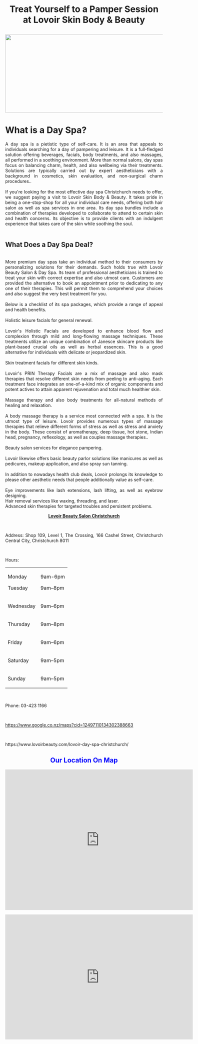 <h1 style="text-align: center;">Treat Yourself to a Pamper Session at Lovoir Skin Body &amp; Beauty</h1>
<h2><a href="https://www.lovoirbeauty.com/"><strong><img style="display: block; margin-left: auto; margin-right: auto;" src="https://www.lovoirbeauty.com/wp-content/uploads/2021/08/29.png" alt="" width="530" height="250" /></strong></a></h2>
<h1 style="text-align: justify;">What is a Day Spa?</h1>
<p style="text-align: justify;">A day spa is a pietistic type of self-care. It is an area that appeals to individuals searching for a day of pampering and leisure. It is a full-fledged solution offering beverages, facials, body treatments, and also massages, all performed in a soothing environment. More than normal salons, day spas focus on balancing charm, health, and also wellbeing via their treatments. Solutions are typically carried out by expert aestheticians with a background in cosmetics, skin evaluation, and non-surgical charm procedures..<br /><br />If you're looking for the most effective day spa Christchurch needs to offer, we suggest paying a visit to Lovoir Skin Body &amp; Beauty. It takes pride in being a one-stop-shop for all your individual care needs, offering both hair salon as well as spa services in one area. Its day spa bundles include a combination of therapies developed to collaborate to attend to certain skin and health concerns. Its objective is to provide clients with an indulgent experience that takes care of the skin while soothing the soul.<br /><br /></p>
<h2 style="text-align: justify;">What Does a Day Spa Deal?</h2>
<p style="text-align: justify;"><br />More premium day spas take an individual method to their consumers by personalizing solutions for their demands. Such holds true with Lovoir Beauty Salon &amp; Day Spa. Its team of professional aestheticians is trained to treat your skin with correct expertise and also utmost care. Customers are provided the alternative to book an appointment prior to dedicating to any one of their therapies. This will permit them to comprehend your choices and also suggest the very best treatment for you.<br /><br />Below is a checklist of its spa packages, which provide a range of appeal and health benefits.<br /><br />Holistic leisure facials for general renewal.<br /><br />Lovoir's Holistic Facials are developed to enhance blood flow and complexion through mild and long-flowing massage techniques. These treatments utilize an unique combination of Janesce skincare products like plant-based crucial oils as well as herbal essences. This is a good alternative for individuals with delicate or jeopardized skin.<br /><br />Skin treatment facials for different skin kinds.<br /><br />Lovoir's PRIN Therapy Facials are a mix of massage and also mask therapies that resolve different skin needs from peeling to anti-aging. Each treatment face integrates an one-of-a-kind mix of organic components and potent actives to attain apparent rejuvenation and total much healthier skin.<br /><br />Massage therapy and also body treatments for all-natural methods of healing and relaxation.<br /><br />A body massage therapy is a service most connected with a spa. It is the utmost type of leisure. Lovoir provides numerous types of massage therapies that relieve different forms of stress as well as stress and anxiety in the body. These consist of aromatherapy, deep tissue, hot stone, Indian head, pregnancy, reflexology, as well as couples massage therapies..<br /><br />Beauty salon services for elegance pampering.<br /><br />Lovoir likewise offers basic beauty parlor solutions like manicures as well as pedicures, makeup application, and also spray sun tanning.<br /><br />In addition to nowadays health club deals, Lovoir prolongs its knowledge to please other aesthetic needs that people additionally value as self-care.<br /><br />Eye improvements like lash extensions, lash lifting, as well as eyebrow designing.<br />Hair removal services like waxing, threading, and laser.<br />Advanced skin therapies for targeted troubles and persistent problems.</p>
<p style="text-align: center;"><strong><a href="https://www.lovoirbeauty.com/">Lovoir Beauty Salon Christchurch</a></strong></p>
<p style="text-align: justify;">&nbsp;</p>
<p style="text-align: justify;"><span style="font-weight: 400;">Address: Shop 109, Level 1, The Crossing, 166 Cashel Street, Christchurch Central City, Christchurch 8011</span></p>
<p style="text-align: justify;">&nbsp;</p>
<p style="text-align: justify;"><span style="font-weight: 400;">Hours:</span><span style="font-weight: 400;">&nbsp;</span></p>
<table>
<tbody>
<tr>
<td style="text-align: left;">
<p><span style="font-weight: 400;">Monday</span></p>
<p><span style="font-weight: 400;">Tuesday</span></p>
</td>
<td style="text-align: left;">
<p><span style="font-weight: 400;">9am-6pm</span></p>
<p><span style="font-weight: 400;">9am&ndash;8pm</span></p>
</td>
</tr>
<tr>
<td style="text-align: left;">
<p><span style="font-weight: 400;">Wednesday</span></p>
</td>
<td style="text-align: left;">
<p><span style="font-weight: 400;">9am&ndash;6pm</span></p>
</td>
</tr>
<tr>
<td style="text-align: left;">
<p><span style="font-weight: 400;">Thursday</span></p>
</td>
<td style="text-align: left;">
<p><span style="font-weight: 400;">9am&ndash;8pm</span></p>
</td>
</tr>
<tr>
<td style="text-align: left;">
<p><span style="font-weight: 400;">Friday</span></p>
</td>
<td style="text-align: left;">
<p><span style="font-weight: 400;">9am&ndash;6pm</span></p>
</td>
</tr>
<tr>
<td style="text-align: left;">
<p><span style="font-weight: 400;">Saturday</span></p>
</td>
<td style="text-align: left;">
<p><span style="font-weight: 400;">9am&ndash;5pm</span></p>
</td>
</tr>
<tr>
<td style="text-align: left;">
<p><span style="font-weight: 400;">Sunday</span></p>
</td>
<td style="text-align: left;">
<p><span style="font-weight: 400;">9am&ndash;5pm</span></p>
</td>
</tr>
</tbody>
</table>
<p style="text-align: justify;">&nbsp;</p>
<p style="text-align: justify;"><span style="font-weight: 400;">Phone: 03-423 1166</span></p>
<p style="text-align: justify;">&nbsp;</p>
<p style="text-align: justify;"><a href="https://www.google.co.nz/maps?cid=12497110134302388663"><span style="font-weight: 400;">https://www.google.co.nz/maps?cid=12497110134302388663</span></a><span style="font-weight: 400;">&nbsp;</span></p>
<p style="text-align: justify;">&nbsp;</p>
<p style="text-align: justify;"><span style="font-weight: 400;">https://www.lovoirbeauty.com/lovoir-day-spa-christchurch/</span></p>
<h2 style="text-align: center;"><span style="color: #0000ff;"><strong>Our Location On Map</strong></span></h2>
<p><iframe style="border: 0;" src="https://www.google.com/maps/embed?pb=!1m18!1m12!1m3!1d92602.71341163557!2d172.59198941362885!3d-43.505781832286694!2m3!1f0!2f0!3f0!3m2!1i1024!2i768!4f13.1!3m3!1m2!1s0x6d31f544c0eaf937%3A0x409e16fcc151e8fd!2sLovoir%20Beauty%20Salon%20%26%20Day%20Spa%20Christchurch%2C%20Avonhead!5e0!3m2!1sen!2snz!4v1648257444473!5m2!1sen!2snz" width="600" height="450" allowfullscreen="allowfullscreen"></iframe></p>
<p><iframe src="https://chart.googleapis.com/chart?chs=150x150&cht=qr&chl=https://infoblogger.github.io/Lovoir-Beauty-Salon-Christchurch/?Day Spa Christchurch"style="border:0px #ffffff none;" name="myiFrame" scrolling="no" frameborder="1" marginheight="0px" marginwidth="0px" height="400px" width="600px" allowfullscreen></iframe></p>
